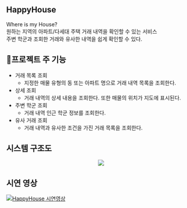 ## HappyHouse

Where is my House?  
원하는 지역의 아파트/다세대 주택 거래 내역을 확인할 수 있는 서비스  
주변 학군과 조회한 거래와 유사한 내역을 쉽게 확인할 수 있다.

## 🎇프로젝트 주 기능

- 거래 목록 조회
  - 지정한 매물 유형의 동 또는 아파트 명으로 거래 내역 목록을 조회한다.
- 상세 조회
  - 거래 내역의 상세 내용을 조회한다. 또한 매물의 위치가 지도에 표시된다.
- 주변 학군 조회
  - 거래 내역 인근 학군 정보를 조회한다.
- 유사 거래 조회
  - 거래 내역과 유사한 조건을 가진 거래 목록을 조회한다.


## 시스템 구조도
<p align="center">
    <img src="https://i.ibb.co/Kwpxnqh/Happy-House-System.png" >
</p>

## 시연 영상

[![HappyHouse 시연영상](http://img.youtube.com/vi/7wGEgsYu_O8/0.jpg)](https://youtu.be/7wGEgsYu_O8)

